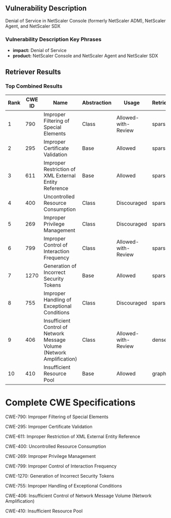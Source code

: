 ## Vulnerability Description
Denial of Service in NetScaler Console (formerly NetScaler ADM), NetScaler Agent, and NetScaler SDX

### Vulnerability Description Key Phrases
- **impact:** Denial of Service
- **product:** NetScaler Console and NetScaler Agent and NetScaler SDX

## Retriever Results

### Top Combined Results

| Rank | CWE ID | Name | Abstraction | Usage  | Retrievers | Individual Scores |
|------|--------|------|-------------|-------|------------|-------------------|
| 1 | 790 | Improper Filtering of Special Elements | Class | Allowed-with-Review | sparse | 0.021 |
| 2 | 295 | Improper Certificate Validation | Base | Allowed | sparse | 0.020 |
| 3 | 611 | Improper Restriction of XML External Entity Reference | Base | Allowed | sparse | 0.020 |
| 4 | 400 | Uncontrolled Resource Consumption | Class | Discouraged | sparse | 0.020 |
| 5 | 269 | Improper Privilege Management | Class | Discouraged | sparse | 0.019 |
| 6 | 799 | Improper Control of Interaction Frequency | Class | Allowed-with-Review | sparse | 0.018 |
| 7 | 1270 | Generation of Incorrect Security Tokens | Base | Allowed | sparse | 0.018 |
| 8 | 755 | Improper Handling of Exceptional Conditions | Class | Discouraged | sparse | 0.018 |
| 9 | 406 | Insufficient Control of Network Message Volume (Network Amplification) | Class | Allowed-with-Review | dense | 0.456 |
| 10 | 410 | Insufficient Resource Pool | Base | Allowed | graph | 0.003 |



# Complete CWE Specifications

CWE-790: Improper Filtering of Special Elements

CWE-295: Improper Certificate Validation

CWE-611: Improper Restriction of XML External Entity Reference

CWE-400: Uncontrolled Resource Consumption

CWE-269: Improper Privilege Management

CWE-799: Improper Control of Interaction Frequency

CWE-1270: Generation of Incorrect Security Tokens

CWE-755: Improper Handling of Exceptional Conditions

CWE-406: Insufficient Control of Network Message Volume (Network Amplification)

CWE-410: Insufficient Resource Pool